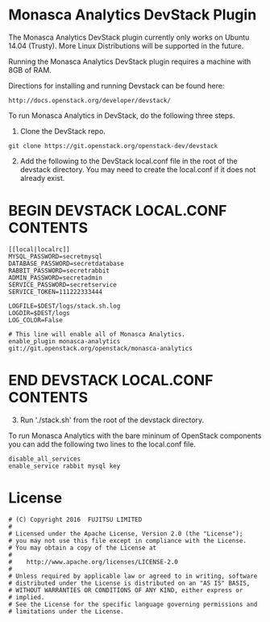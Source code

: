 # Monasca Analytics DevStack Plugin

The Monasca Analytics DevStack plugin currently only works on Ubuntu 14.04 (Trusty).
More Linux Distributions will be supported in the future.

Running the Monasca Analytics DevStack plugin requires a machine with 8GB of RAM.

Directions for installing and running Devstack can be found here:

    http://docs.openstack.org/developer/devstack/

To run Monasca Analytics in DevStack, do the following three steps.

1. Clone the DevStack repo.

```
git clone https://git.openstack.org/openstack-dev/devstack
```

2. Add the following to the DevStack local.conf file in the root of the devstack directory. You may
   need to create the local.conf if it does not already exist.

# BEGIN DEVSTACK LOCAL.CONF CONTENTS

```
[[local|localrc]]
MYSQL_PASSWORD=secretmysql
DATABASE_PASSWORD=secretdatabase
RABBIT_PASSWORD=secretrabbit
ADMIN_PASSWORD=secretadmin
SERVICE_PASSWORD=secretservice
SERVICE_TOKEN=111222333444

LOGFILE=$DEST/logs/stack.sh.log
LOGDIR=$DEST/logs
LOG_COLOR=False

# This line will enable all of Monasca Analytics.
enable_plugin monasca-analytics git://git.openstack.org/openstack/monasca-analytics
```

# END DEVSTACK LOCAL.CONF CONTENTS

3.   Run './stack.sh' from the root of the devstack directory.

To run Monasca Analytics with the bare mininum of OpenStack components you can
add the following two lines to the local.conf file.

```
disable_all_services
enable_service rabbit mysql key
```

# License

```
# (C) Copyright 2016  FUJITSU LIMITED
#
# Licensed under the Apache License, Version 2.0 (the "License");
# you may not use this file except in compliance with the License.
# You may obtain a copy of the License at
#
#    http://www.apache.org/licenses/LICENSE-2.0
#
# Unless required by applicable law or agreed to in writing, software
# distributed under the License is distributed on an "AS IS" BASIS,
# WITHOUT WARRANTIES OR CONDITIONS OF ANY KIND, either express or
# implied.
# See the License for the specific language governing permissions and
# limitations under the License.
```